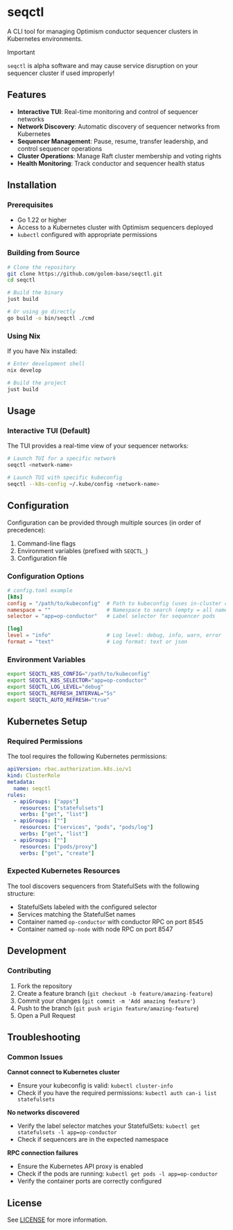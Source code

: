 # seqctl

A CLI tool for managing Optimism conductor sequencer clusters in Kubernetes environments.

> [!IMPORTANT]
> `seqctl` is alpha software and may cause service disruption on your sequencer cluster if used improperly!

## Features

- **Interactive TUI**: Real-time monitoring and control of sequencer networks
- **Network Discovery**: Automatic discovery of sequencer networks from Kubernetes
- **Sequencer Management**: Pause, resume, transfer leadership, and control sequencer operations
- **Cluster Operations**: Manage Raft cluster membership and voting rights
- **Health Monitoring**: Track conductor and sequencer health status

## Installation

### Prerequisites

- Go 1.22 or higher
- Access to a Kubernetes cluster with Optimism sequencers deployed
- `kubectl` configured with appropriate permissions

### Building from Source

```bash
# Clone the repository
git clone https://github.com/golem-base/seqctl.git
cd seqctl

# Build the binary
just build

# Or using go directly
go build -o bin/seqctl ./cmd
```

### Using Nix

If you have Nix installed:

```bash
# Enter development shell
nix develop

# Build the project
just build
```

## Usage

### Interactive TUI (Default)

The TUI provides a real-time view of your sequencer networks:

```bash
# Launch TUI for a specific network
seqctl <network-name>

# Launch TUI with specific kubeconfig
seqctl --k8s-config ~/.kube/config <network-name>
```

## Configuration

Configuration can be provided through multiple sources (in order of precedence):

1. Command-line flags
2. Environment variables (prefixed with `SEQCTL_`)
3. Configuration file

### Configuration Options

```toml
# config.toml example
[k8s]
config = "/path/to/kubeconfig"  # Path to kubeconfig (uses in-cluster config if empty)
namespace = ""                  # Namespace to search (empty = all namespaces)
selector = "app=op-conductor"   # Label selector for sequencer pods

[log]
level = "info"                  # Log level: debug, info, warn, error
format = "text"                 # Log format: text or json
```

### Environment Variables

```bash
export SEQCTL_K8S_CONFIG="/path/to/kubeconfig"
export SEQCTL_K8S_SELECTOR="app=op-conductor"
export SEQCTL_LOG_LEVEL="debug"
export SEQCTL_REFRESH_INTERVAL="5s"
export SEQCTL_AUTO_REFRESH="true"
```

## Kubernetes Setup

### Required Permissions

The tool requires the following Kubernetes permissions:

```yaml
apiVersion: rbac.authorization.k8s.io/v1
kind: ClusterRole
metadata:
  name: seqctl
rules:
  - apiGroups: ["apps"]
    resources: ["statefulsets"]
    verbs: ["get", "list"]
  - apiGroups: [""]
    resources: ["services", "pods", "pods/log"]
    verbs: ["get", "list"]
  - apiGroups: [""]
    resources: ["pods/proxy"]
    verbs: ["get", "create"]
```

### Expected Kubernetes Resources

The tool discovers sequencers from StatefulSets with the following structure:

- StatefulSets labeled with the configured selector
- Services matching the StatefulSet names
- Container named `op-conductor` with conductor RPC on port 8545
- Container named `op-node` with node RPC on port 8547

## Development

### Contributing

1. Fork the repository
2. Create a feature branch (`git checkout -b feature/amazing-feature`)
3. Commit your changes (`git commit -m 'Add amazing feature'`)
4. Push to the branch (`git push origin feature/amazing-feature`)
5. Open a Pull Request

## Troubleshooting

### Common Issues

**Cannot connect to Kubernetes cluster**

- Ensure your kubeconfig is valid: `kubectl cluster-info`
- Check if you have the required permissions: `kubectl auth can-i list statefulsets`

**No networks discovered**

- Verify the label selector matches your StatefulSets: `kubectl get statefulsets -l app=op-conductor`
- Check if sequencers are in the expected namespace

**RPC connection failures**

- Ensure the Kubernetes API proxy is enabled
- Check if the pods are running: `kubectl get pods -l app=op-conductor`
- Verify the container ports are correctly configured

## License

See [LICENSE](./LICENSE) for more information.

